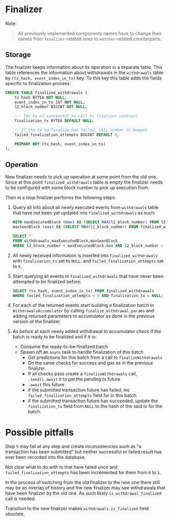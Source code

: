 Finalizer
=========

Note:

> All previously implemented components names have to change their names from `finalizer`-related
> ones to `watcher`-related counterparts.

Storage
-------

The finalizer keeps information about its operation in a separate table. This table
references the information about withdrawals in the `withdrawals` table by
`(tx_hash, event_index_in_tx)` key. To this key this table adds the fields specific
to finalization process:
```sql
CREATE TABLE finalized_withdrawals (
    tx_hash BYTEA NOT NULL,
    event_index_in_tx INT NOT NULL,
    l2_block_number BIGINT NOT NULL,

    --- The tx of successful tx call to finalizer contract.
    finalization_tx BYTEA DEFAULT NULL,

    -- If the tx to finalize has failed, this number is bumped.
    failed_finalization_attempts BIGINT DEFAULT 0,

    PRIMARY KEY (tx_hash, event_index_in_tx)
);
```

Operation
---------

New finalizer needs to pick up operation at some point from the
old one. Since at this point `finalized_withdrawals` table is empty
the finalizer needs to be configured with some block number to pick
up execution from.

Then in a loop finalizer performs the following steps:

1. Query all info about all newly executed events from `withdrawals` table that
    have not been yet updated into `finalized_withdrawals` as such:

    ```sql
    WITH maxExecutedBlock (max) AS (SELECT MAX(l2_block_number) FROM l2_blocks WHERE execute_l1_block_number is not NULL),
    maxSeenBlock (max) AS (SELECT MAX(l2_block_number) FROM finalized_withdrawals)

    SELECT *
    FROM withdrawals,maxExecutedBlock,maxSeenBlock
    WHERE l2_block_number < maxExecutedBlock.max AND l2_block_number > maxSeenBlock.max;
    ```

2. All newly received information is inserted into `finalized_withdrawals` with `finalization_tx`
   set to `NULL`. and `failed_finalization_attempts` set to `0`.

3. Start querying all events in `finalized_withdrawals` that have never been attempted to be
   finalized before:

   ```sql
   SELECT (tx_hash, event_index_in_tx) FROM finalized_withdrawals
   WHERE failed_finalization_attempts = 0 AND finalization_tx = NULL;
   ```

4. For each of the returned events start building a finalization batch in `WithdrawalsAccumulator`
   by calling `finalize_withdrawal_params` and adding returned parameters to accumulator as
   done in the previous version of the finalizer.

5. As before at each newly added withdrawal to accumulator check if the batch is ready to be finalized
   and if it is:

   * Consume the ready-to-be-finalized batch
   * Spawn off an `async` task to handle finalization of this batch
     * Get predictions for this batch from a call to `finalizeWithdrawals`
     * Do the same checks for success and gas as in the previous finalizer.
     * If all checks pass create a `finalizeWithdrawals` call, `.send().await` it to get the pending tx future
     * `.await` this future
     * if the submitted transaction future has failed, inc `failed_finalization_attempts` field
       for in this batch.
     * if the submitted transaction future has succeeded, update the `finalization_tx` field from
       `NULL` to the hash of the said tx for the batch.


Possible pitfalls
=================

Step `5` may fail at any step and create inconsistencies such as "a transaction has been submitted"
but neither successful or failed result has ever been recorded into the database.

Not clear what to do with tx that have failed once and `failed_finalization_attempts` has been
incremented for them from `0` to `1`.

In the process of switching from the old finalizer to the new one there still may
be an overlap of history and the new finalizer may see withdrawals that have been
finalizer by the old one. As such likely `is_withdrawal_finalized` call is needed.

Transition to the new finalizer makes `withdrawals.is_finalized` field obsolete.
